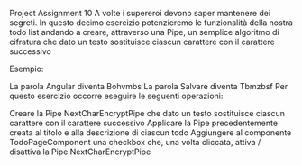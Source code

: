 Project Assignment 10
A volte i supereroi devono saper mantenere dei segreti. In questo decimo esercizio potenzieremo le funzionalità della nostra todo list andando a creare, attraverso una Pipe, un semplice algoritmo di cifratura che dato un testo sostituisce ciascun carattere con il carattere successivo

Esempio:

La parola Angular diventa Bohvmbs
La parola Salvare diventa Tbmzbsf
Per questo esercizio occorre eseguire le seguenti operazioni:

Creare la Pipe NextCharEncryptPipe che dato un testo sostituisce ciascun carattere con il carattere successivo
Applicare la Pipe precedentemente creata al titolo e alla descrizione di ciascun todo
Aggiungere al componente TodoPageComponent una checkbox che, una volta cliccata, attiva / disattiva la Pipe NextCharEncryptPipe